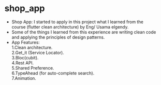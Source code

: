 # shop_app

* Shop App: I started to apply in this project what I learned from the course (flutter clean architecture) by Eng/ Usama elgendy.
* Some of the things I learned from this experience are writing clean code and applying the principles of design patterns.
* App Features:<br/>
1.Clean architecture.<br/>
2.Get_it (Service Locator).<br/>
3.Bloc(cubit).<br/>
4.Rest API.<br/>
5.Shared Preference.<br/>
6.TypeAhead (for auto-complete search).<br/>
7.Animation.<br/>

